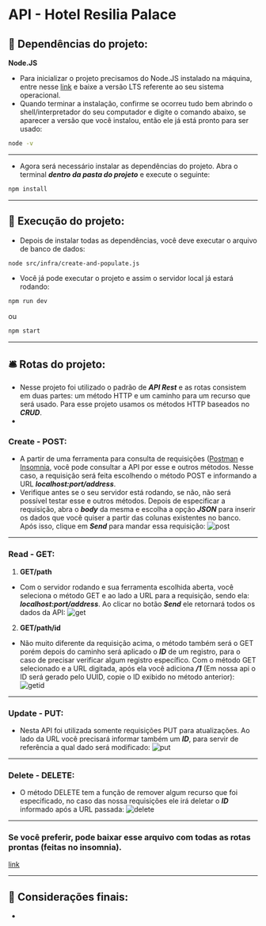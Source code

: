 # API - Hotel Resilia Palace
## 🏨 Dependências do projeto:
  **Node.JS**
- Para inicializar o projeto precisamos do Node.JS instalado na máquina, entre nesse [link](https://nodejs.org/en/) e baixe a versão LTS referente ao seu sistema operacional.
- Quando terminar a instalação, confirme se ocorreu tudo bem abrindo o shell/interpretador do seu computador e digite o comando abaixo, se aparecer a versão que você instalou, então ele já está pronto para ser usado:
```bash
node -v
```

***
- Agora será necessário instalar as dependências do projeto. Abra o terminal **_dentro da pasta do projeto_** e execute o seguinte:
```bash
npm install
```

***
## 🏩 Execução do projeto:
- Depois de instalar todas as dependências, você deve executar o arquivo de banco de dados:
```bash
node src/infra/create-and-populate.js
```
- Você já pode executar o projeto e assim o servidor local já estará rodando:
```bash
npm run dev
```
ou
```bash
npm start
```

***
## 🛎️ Rotas do projeto:
- Nesse projeto foi utilizado o padrão de **_API Rest_** e as rotas consistem em duas partes: um método HTTP e um caminho para um recurso que será usado. Para esse projeto usamos os métodos HTTP baseados no **_CRUD_**.
- 
### Create - **POST**:
- A partir de uma ferramenta para consulta de requisições ([Postman](https://www.postman.com/) e [Insomnia](https://insomnia.rest/), você pode consultar a API por esse e outros métodos. Nesse caso, a requisição será feita escolhendo o método POST e informando a URL **_localhost:port/address_**.
- Verifique antes se o seu servidor está rodando, se não, não será possível testar esse e outros métodos. Depois de especificar a requisição, abra o **_body_** da mesma e escolha a opção **_JSON_** para inserir os dados que você quiser a partir das colunas existentes no banco. Após isso, clique em **_Send_** para mandar essa requisição:
![post]()

***
### Read - **GET**:
1. **GET/path**
- Com o servidor rodando e sua ferramenta escolhida aberta, você seleciona o método GET e ao lado a URL para a requisição, sendo ela: **_localhost:port/address_**. Ao clicar no botão **_Send_** ele retornará todos os dados da API:
![get]()

2. **GET/path/id**
- Não muito diferente da requisição acima, o método também será o GET porém depois do caminho será aplicado o **_ID_** de um registro, para o caso de precisar verificar algum registro específico. Com o método GET selecionado e a URL digitada, após ela você adiciona **_/1_** (Em nossa api o ID será gerado pelo UUID, copie o ID exibido no método anterior):
![getid]()

***
### Update - **PUT**:
- Nesta API foi utilizada somente requisições PUT para atualizações. Ao lado da URL você precisará informar também um **_ID_**, para servir de referência a qual dado será modificado:
![put]()

***
### Delete - **DELETE**:
- O método DELETE tem a função de remover algum recurso que foi especificado, no caso das nossa requisições ele irá deletar o **_ID_** informado após a URL passada:
![delete]()

***
### Se você preferir, pode baixar esse arquivo com todas as rotas prontas (feitas no insomnia).
[link]()

***
## 🛌 Considerações finais:
- 

